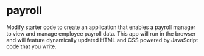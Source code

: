 # payroll
Modify starter code to create an application that enables a payroll manager to view and manage employee payroll data. This app will run in the browser and will feature dynamically updated HTML and CSS powered by JavaScript code that you write.
